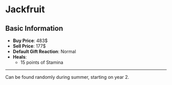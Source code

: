 # Jackfruit

## Basic Information

- **Buy Price**: 483$
- **Sell Price**: 177$
- **Default Gift Reaction**: Normal
- **Heals**:
  - 15 points of Stamina
  
---

Can be found randomly during summer, starting on year 2.
